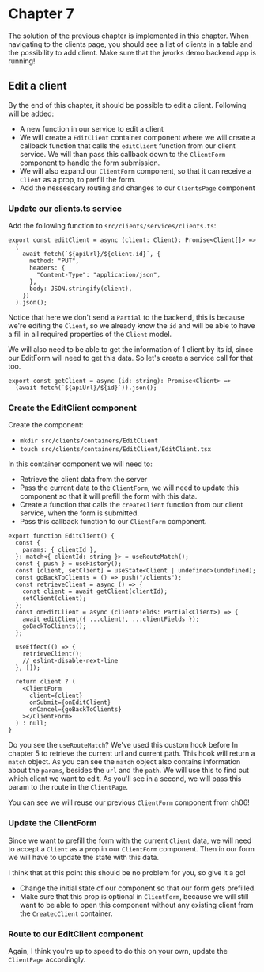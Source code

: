 # Chapter 7

The solution of the previous chapter is implemented in this chapter.
When navigating to the clients page, you should see a list of clients in a table and the possibility to add client. Make sure that the jworks demo backend app is running!

## Edit a client

By the end of this chapter, it should be possible to edit a client. Following will be added:

- A new function in our service to edit a client
- We will create a `EditClient` container component where we will create a callback function that calls the `editClient` function
from our client service. We will than pass this callback down to the `ClientForm` component to handle the form submission.
- We will also expand our `ClientForm` component, so that it can receive a `Client` as a prop, to prefill the form.
- Add the nessescary routing and changes to our `ClientsPage` component

### Update our clients.ts service

Add the following function to `src/clients/services/clients.ts`:

```tsx
export const editClient = async (client: Client): Promise<Client[]> =>
  (
    await fetch(`${apiUrl}/${client.id}`, {
      method: "PUT",
      headers: {
        "Content-Type": "application/json",
      },
      body: JSON.stringify(client),
    })
  ).json();
```

Notice that here we don't send a `Partial` to the backend, this is because we're editing the `Client`,
so we already know the `id` and will be able to have a fill in all required properties of the `Client` model.

We will also need to be able to get the information of 1 client by its id, since our EditForm will need to get this data.
So let's create a service call for that too.

```tsx
export const getClient = async (id: string): Promise<Client> =>
  (await fetch(`${apiUrl}/${id}`)).json();
```

### Create the EditClient component

Create the component:

- `mkdir src/clients/containers/EditClient`
- `touch src/clients/containers/EditClient/EditClient.tsx`

In this container component we will need to: 
- Retrieve the client data from the server
- Pass the current data to the `ClientForm`, we will need to update this component so that it will prefill the form with this data.
- Create a function that calls the `createClient` function from our client service, when the form is submitted.
- Pass this callback function to our `ClientForm` component.

```tsx
export function EditClient() {
  const {
    params: { clientId },
  }: match<{ clientId: string }> = useRouteMatch();
  const { push } = useHistory();
  const [client, setClient] = useState<Client | undefined>(undefined);
  const goBackToClients = () => push("/clients");
  const retrieveClient = async () => {
    const client = await getClient(clientId);
    setClient(client);
  };
  const onEditClient = async (clientFields: Partial<Client>) => {
    await editClient({ ...client!, ...clientFields });
    goBackToClients();
  };

  useEffect(() => {
    retrieveClient();
    // eslint-disable-next-line
  }, []);

  return client ? (
    <ClientForm
      client={client}
      onSubmit={onEditClient}
      onCancel={goBackToClients}
    ></ClientForm>
  ) : null;
}

```

Do you see the `useRouteMatch`? We've used this custom hook before In chapter 5 to retrieve the current url and current path.
This hook will return a `match` object. As you can see the `match` object also contains information about the `params`, besides the `url` and the `path`. 
We will use this to find out which client we want to edit. As you'll see in a second, we will pass this param to the route in the `ClientPage`. 

You can see we will reuse our previous `ClientForm` component from ch06!

### Update the ClientForm

Since we want to prefill the form with the current `Client` data, we will need to accept a `Client` as a `prop` in our
`ClientForm` component. Then in our form we will have to update the state with this data.

I think that at this point this should be no problem for you, so give it a go!
* Change the initial state of our component so that our form gets prefilled.
* Make sure that this prop is optional in `ClientForm`, because we will still want to be able to open this component without
any existing client from the `CreatecClient` container.

### Route to our EditClient component

Again, I think you're up to speed to do this on your own, update the `ClientPage` accordingly.
